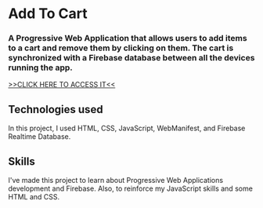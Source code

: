 # Add To Cart
### A Progressive Web Application that allows users to add items to a cart and remove them by clicking on them. The cart is synchronized with a Firebase database between all the devices running the app.
[>>CLICK HERE TO ACCESS IT<<](https://theabdel572.github.io/Add-To-Cart/)

## Technologies used
In this project, I used HTML, CSS, JavaScript, WebManifest, and Firebase Realtime Database.

## Skills
I've made this project to learn about Progressive Web Applications development and Firebase.
Also, to reinforce my JavaScript skills and some HTML and CSS.
